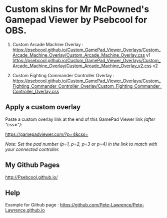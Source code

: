 # Custom skins for Mr McPowned's Gamepad Viewer by Psebcool for OBS.

1. Custom Arcade Machine Overlay :
https://psebcool.github.io/Custom_GamePad_Viewer_Overlays/Custom_Arcade_Machine_Overlay/Custom_Arcade_Machine_Overlay.css v1
https://psebcool.github.io/Custom_GamePad_Viewer_Overlays/Custom_Arcade_Machine_Overlay/Custom_Arcade_Machine_Overlay_v2.css v2

2. Custom Fighting Commander Controller Overlay :
https://psebcool.github.io/Custom_GamePad_Viewer_Overlays/Custom_Fighting_Commander_Controller_Overlay/Custom_Fighting_Commander_Controller_Overlay.css


## Apply a custom overlay 
Paste a custom overlay link at the end of this GamePad Viewer link *(after "css=")*:

https://gamepadviewer.com/?p=4&css=

*Note: Set the pad number (p=1, p=2, p=3 or p=4) in the link to match with your connected controller.*


## My Github Pages
http://Psebcool.github.io/


## Help
Example for Github page : https://github.com/Pete-Lawrence/Pete-Lawrence.github.io
